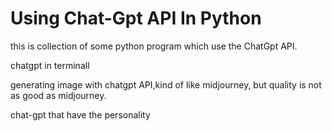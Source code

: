 # Using Chat-Gpt API In Python

this is collection of some python program which use the ChatGpt API.

  chatgpt in terminall
  
  generating image with chatgpt API,kind of like midjourney, but quality is not as good as midjourney.

  chat-gpt that have the personality
